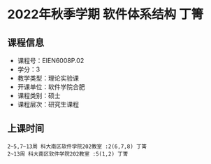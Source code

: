 # 2022年秋季学期 软件体系结构 丁箐






## 课程信息

- 课程号：EIEN6008P.02
- 学分：3
- 教学类型：理论实验课
- 开课单位：软件学院合肥
- 课程类别：硕士
- 课程层次：研究生课程

## 上课时间

```
2~5,7~13周 科大南区软件学院202教室 :2(6,7,8) 丁箐
2~13周 科大南区软件学院202教室 :5(1,2) 丁箐
```

